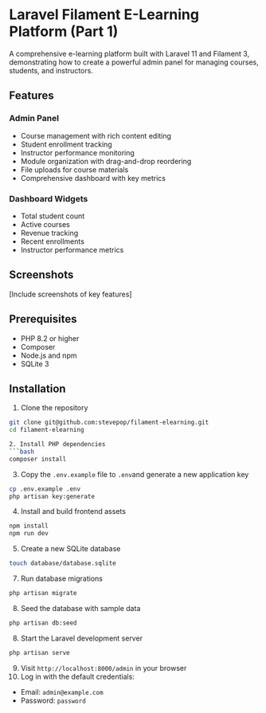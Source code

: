 # Laravel Filament E-Learning Platform (Part 1)

A comprehensive e-learning platform built with Laravel 11 and Filament 3, demonstrating how to create a powerful admin panel for managing courses, students, and instructors.

## Features

### Admin Panel
- Course management with rich content editing
- Student enrollment tracking
- Instructor performance monitoring
- Module organization with drag-and-drop reordering
- File uploads for course materials
- Comprehensive dashboard with key metrics

### Dashboard Widgets
- Total student count
- Active courses
- Revenue tracking
- Recent enrollments
- Instructor performance metrics

## Screenshots

[Include screenshots of key features]

## Prerequisites

- PHP 8.2 or higher
- Composer
- Node.js and npm
- SQLite 3

## Installation

1. Clone the repository
```bash
git clone git@github.com:stevepop/filament-elearning.git
cd filament-elearning

2. Install PHP dependencies
```bash 
composer install
```
3. Copy the `.env.example` file to `.env`and generate a new application key

```bash
cp .env.example .env
php artisan key:generate
```

4. Install and build frontend assets
```bash
npm install
npm run dev
```
5. Create a new SQLite database
```bash
touch database/database.sqlite
```
7. Run database migrations
```bash
php artisan migrate
```
8. Seed the database with sample data
```bash
php artisan db:seed
```
8. Start the Laravel development server
```bash
php artisan serve
```
9. Visit `http://localhost:8000/admin` in your browser
10. Log in with the default credentials:
   - Email: `admin@example.com`
   - Password: `password`

